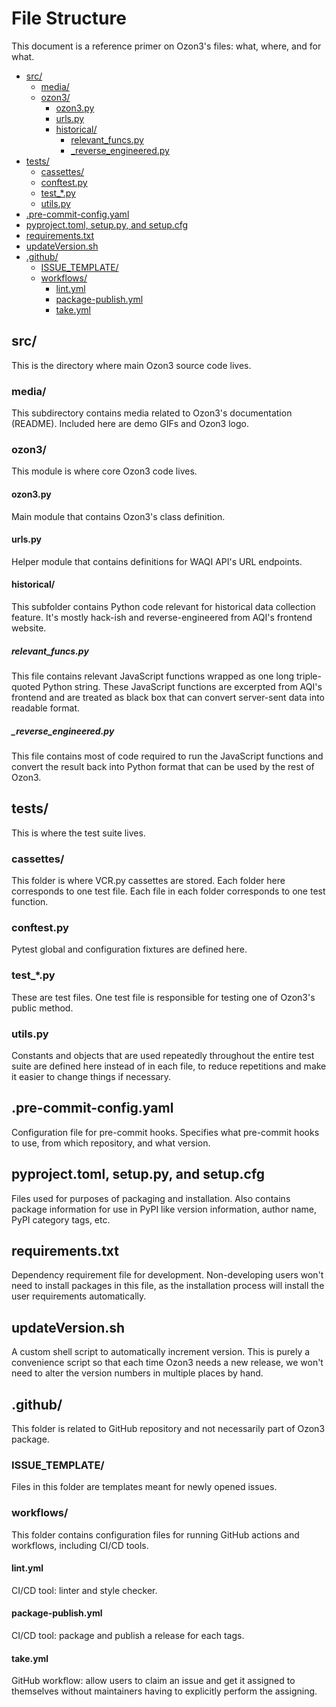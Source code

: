 # File Structure
This document is a reference primer on Ozon3's files: what, where, and for what.

- [src/](#src)
  - [media/](#media)
  - [ozon3/](#ozon3)
    - [ozon3.py](#ozon3py)
    - [urls.py](#urlspy)
    - [historical/](#historical)
      - [relevant_funcs.py](#relevant_funcspy)
      - [_reverse_engineered.py](#_reverse_engineeredpy)
- [tests/](#tests)
  - [cassettes/](#cassettes)
  - [conftest.py](#conftestpy)
  - [test_*.py](#test_py)
  - [utils.py](#utilspy)
- [.pre-commit-config.yaml](#pre-commit-configyaml)
- [pyproject.toml, setup.py, and setup.cfg](#pyprojecttoml-setuppy-and-setupcfg)
- [requirements.txt](#requirementstxt)
- [updateVersion.sh](#updateversionsh)
- [.github/](#github)
  - [ISSUE_TEMPLATE/](#issue_template)
  - [workflows/](#workflows)
    - [lint.yml](#lintyml)
    - [package-publish.yml](#package-publishyml)
    - [take.yml](#takeyml)

## src/

This is the directory where main Ozon3 source code lives.

### media/

This subdirectory contains media related to Ozon3's documentation (README). Included here are demo GIFs and Ozon3 logo.

### ozon3/

This module is where core Ozon3 code lives.

#### ozon3.py

Main module that contains Ozon3's class definition.

#### urls.py

Helper module that contains definitions for WAQI API's URL endpoints.

#### historical/

This subfolder contains Python code relevant for historical data collection feature. It's mostly hack-ish and reverse-engineered from AQI's frontend website.

##### relevant_funcs.py

This file contains relevant JavaScript functions wrapped as one long triple-quoted Python string. These JavaScript functions are excerpted from AQI's frontend and are treated as black box that can convert server-sent data into readable format.

##### _reverse_engineered.py

This file contains most of code required to run the JavaScript functions and convert the result back into Python format that can be used by the rest of Ozon3.

## tests/

This is where the test suite lives.

### cassettes/

This folder is where VCR.py cassettes are stored. Each folder here corresponds to one test file. Each file in each folder corresponds to one test function.

### conftest.py

Pytest global and configuration fixtures are defined here.

### test_*.py

These are test files. One test file is responsible for testing one of Ozon3's public method.

### utils.py

Constants and objects that are used repeatedly throughout the entire test suite are defined here instead of in each file, to reduce repetitions and make it easier to change things if necessary.

## .pre-commit-config.yaml

Configuration file for pre-commit hooks. Specifies what pre-commit hooks to use, from which repository, and what version.

## pyproject.toml, setup.py, and setup.cfg

Files used for purposes of packaging and installation. Also contains package information for use in PyPI like version information, author name, PyPI category tags, etc.

## requirements.txt

Dependency requirement file for development. Non-developing users won't need to install packages in this file, as the installation process will install the user requirements automatically.

## updateVersion.sh

A custom shell script to automatically increment version. This is purely a convenience script so that each time Ozon3 needs a new release, we won't need to alter the version numbers in multiple places by hand.

## .github/

This folder is related to GitHub repository and not necessarily part of Ozon3 package.

### ISSUE_TEMPLATE/

Files in this folder are templates meant for newly opened issues.

### workflows/

This folder contains configuration files for running GitHub actions and workflows, including CI/CD tools.

#### lint.yml

CI/CD tool: linter and style checker.

#### package-publish.yml

CI/CD tool: package and publish a release for each tags.

#### take.yml

GitHub workflow: allow users to claim an issue and get it assigned to themselves without maintainers having to explicitly perform the assigning.
